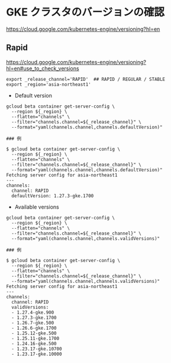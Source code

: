 # GKE クラスタのバージョンの確認

https://cloud.google.com/kubernetes-engine/versioning?hl=en

## Rapid

https://cloud.google.com/kubernetes-engine/versioning?hl=en#use_to_check_versions


```
export _release_channel='RAPID'  ## RAPID / REGULAR / STABLE
export _region='asia-northeast1'
```



+ Default version

```
gcloud beta container get-server-config \
  --region ${_region} \
  --flatten="channels" \
  --filter="channels.channel=${_release_channel}" \
  --format="yaml(channels.channel,channels.defaultVersion)"
```
```
### 例

$ gcloud beta container get-server-config \
  --region ${_region} \
  --flatten="channels" \
  --filter="channels.channel=${_release_channel}" \
  --format="yaml(channels.channel,channels.defaultVersion)"
Fetching server config for asia-northeast1
---
channels:
  channel: RAPID
  defaultVersion: 1.27.3-gke.1700
```

+ Available versions

```
gcloud beta container get-server-config \
  --region ${_region} \
  --flatten="channels" \
  --filter="channels.channel=${_release_channel}" \
  --format="yaml(channels.channel,channels.validVersions)"
```
```
### 例

$ gcloud beta container get-server-config \
  --region ${_region} \
  --flatten="channels" \
  --filter="channels.channel=${_release_channel}" \
  --format="yaml(channels.channel,channels.validVersions)"
Fetching server config for asia-northeast1
---
channels:
  channel: RAPID
  validVersions:
  - 1.27.4-gke.900
  - 1.27.3-gke.1700
  - 1.26.7-gke.500
  - 1.26.6-gke.1700
  - 1.25.12-gke.500
  - 1.25.11-gke.1700
  - 1.24.16-gke.500
  - 1.23.17-gke.10700
  - 1.23.17-gke.10000
```



